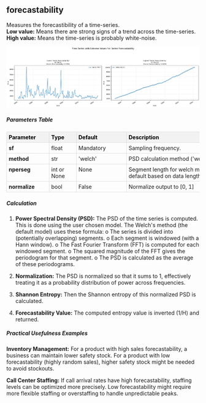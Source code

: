 ## **forecastability**

Measures the forecastibility of a time-series.  
**Low value:** Means there are strong signs of a trend across the time-series.  
**High value:** Means the time-series is probably white-noise.


    
![png](forecastability_output_5_0.png)
    


##### **Parameters Table**


<style type="text/css">
#T_65c6f th {
  background-color: #f2f2f2;
  color: black;
  font-weight: bold;
  text-align: left;
  border: 1px solid #ddd;
  padding: 5px;
}
#T_65c6f_row0_col0, #T_65c6f_row1_col0, #T_65c6f_row2_col0, #T_65c6f_row3_col0 {
  text-align: left;
  vertical-align: top;
  border: 1px solid #ddd;
  padding: 5px;
  min-width: 100px;
  font-weight: bold;
}
#T_65c6f_row0_col1, #T_65c6f_row1_col1, #T_65c6f_row2_col1, #T_65c6f_row3_col1 {
  text-align: left;
  vertical-align: top;
  border: 1px solid #ddd;
  padding: 5px;
  min-width: 60px;
}
#T_65c6f_row0_col2, #T_65c6f_row1_col2, #T_65c6f_row2_col2, #T_65c6f_row3_col2 {
  text-align: left;
  vertical-align: top;
  border: 1px solid #ddd;
  padding: 5px;
  min-width: 120px;
  white-space: normal;
  word-wrap: break-word;
}
#T_65c6f_row0_col3, #T_65c6f_row1_col3, #T_65c6f_row2_col3, #T_65c6f_row3_col3 {
  text-align: left;
  vertical-align: top;
  border: 1px solid #ddd;
  padding: 5px;
  min-width: 300px;
  max-width: 450px;
  white-space: normal;
  word-wrap: break-word;
}
</style>
<table id="T_65c6f">
  <thead>
    <tr>
      <th id="T_65c6f_level0_col0" class="col_heading level0 col0" >Parameter</th>
      <th id="T_65c6f_level0_col1" class="col_heading level0 col1" >Type</th>
      <th id="T_65c6f_level0_col2" class="col_heading level0 col2" >Default</th>
      <th id="T_65c6f_level0_col3" class="col_heading level0 col3" >Description</th>
    </tr>
  </thead>
  <tbody>
    <tr>
      <td id="T_65c6f_row0_col0" class="data row0 col0" >sf</td>
      <td id="T_65c6f_row0_col1" class="data row0 col1" >float</td>
      <td id="T_65c6f_row0_col2" class="data row0 col2" >Mandatory</td>
      <td id="T_65c6f_row0_col3" class="data row0 col3" >Sampling frequency.</td>
    </tr>
    <tr>
      <td id="T_65c6f_row1_col0" class="data row1 col0" >method</td>
      <td id="T_65c6f_row1_col1" class="data row1 col1" >str</td>
      <td id="T_65c6f_row1_col2" class="data row1 col2" >'welch'</td>
      <td id="T_65c6f_row1_col3" class="data row1 col3" >PSD calculation method ('welch' or 'fft').</td>
    </tr>
    <tr>
      <td id="T_65c6f_row2_col0" class="data row2 col0" >nperseg</td>
      <td id="T_65c6f_row2_col1" class="data row2 col1" >int or None</td>
      <td id="T_65c6f_row2_col2" class="data row2 col2" >None</td>
      <td id="T_65c6f_row2_col3" class="data row2 col3" >Segment length for welch method. If None, default based on data length</td>
    </tr>
    <tr>
      <td id="T_65c6f_row3_col0" class="data row3 col0" >normalize</td>
      <td id="T_65c6f_row3_col1" class="data row3 col1" >bool</td>
      <td id="T_65c6f_row3_col2" class="data row3 col2" >False</td>
      <td id="T_65c6f_row3_col3" class="data row3 col3" >Normalize output to [0, 1]</td>
    </tr>
  </tbody>
</table>



##### **Calculation**

1.	**Power Spectral Density (PSD):** The PSD of the time series is computed. This is done using the user chosen model. The Welch's method (the default model) uses these formula:
o	The series is divided into (potentially overlapping) segments.
o	Each segment is windowed (with a Hann window).
o	The Fast Fourier Transform (FFT) is computed for each windowed segment.
o	The squared magnitude of the FFT gives the periodogram for that segment.
o	The PSD is calculated as the average of these periodograms.

2.	**Normalization:** The PSD is normalized so that it sums to 1, effectively treating it as a probability distribution of power across frequencies.

3.	**Shannon Entropy:** Then the Shannon entropy of this normalized PSD is calculated.

4.	**Forecastability Value:** The computed entropy value is inverted (1/H) and returned.


##### **Practical Usefulness Examples**

**Inventory Management:** For a product with high sales forecastability, a business can maintain lower safety stock. For a product with low forecastability (highly random sales), higher safety stock might be needed to avoid stockouts.

**Call Center Staffing:** If call arrival rates have high forecastability, staffing levels can be optimized more precisely. Low forecastability might require more flexible staffing or overstaffing to handle unpredictable peaks.
